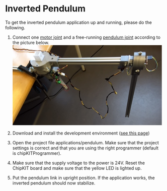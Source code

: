 # Inverted Pendulum

To get the inverted pendulum application up and running, please do the following.

1. Connect one [motor joint](../../joints/dc-motor-joint) and a free-running
[pendulum joint](../../joints/pendulum-joint) according to the picture below.
![alt text](img/pendulum.jpg "Example showing how the pendulum can be assembled")

2. Download and install the development environment ([see this page](../))

3. Open the project file applications/pendulum. Make sure that the project settings
is correct and that you are using the right programmer (default is chipKITProgrammer).

4. Make sure that the supply voltage to the power is 24V. Reset the ChipKIT board and make sure that the yellow LED is lighted up.

5. Put the pendulum link in upright position. If the application works, the inverted pendulum should now stabilize. 